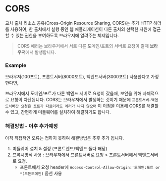# CORS

교차 출처 리소스 공유(Cross-Origin Resource Sharing, CORS)는 추가 HTTP 헤더를 사용하여, 한 출처에서 실행 중인 웹 애플리케이션이 다른 출처의 선택한 자원에 접근할 수 있는 권한을 부여하도록 브라우저에 알려주는 체제입니다.

> CORS 에러는 브라우저에서 서로 다른 도메인/포트의 서버로 요청이 갈때 **브라우저**에서 발생합니다.

### Example

브라우저(100포트), 프론트서버(8000포트), 백엔드서버(3000포트) 사용한다고 가정한다면,

브라우저에서 도메인/포트가 다른 백엔드 서버로 요청이 갔을때, 보안을 위해 자체적으로 요청이 차단됩니다. CORS는 브라우저에서 발생하는 것이기 때문에 `프론트서버-백엔드서버간 요청은 포트가 다르더라도 에러가 나지 않으며` 이 이점을 이용해 CORS를 해결할 수 있고, 간편하게 미들웨어를 설치하여 해결하기도 합니다.

### 해결방법 - 이후 추가예정

아직 직접적인 오류는 접하지 못하여 해결방법은 추후 추가 됩니다.

1. 미들웨어 설치 & 설정 (프론트엔드/백엔드 둘다 해당)
2. 프록시방식 사용 : 브라우저에서 프론트서버로 요청 > 프론트서버에서 백엔드서버로 요청.
   - 프론트에서 요청 header에 `Access-Control-Allow-Origin:'도메인:포트 or *(모든도메인)` 옵션 사용
